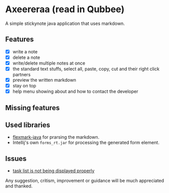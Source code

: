 # Axeereraa (read in Qubbee)
A simple stickynote java application that uses markdown.
## Features
- [x] write a note
- [x] delete a note
- [x] write/delete multiple notes at once
- [x] the standard text stuffs, select all, paste, copy, cut and their right click partners
- [x] preview the written markdown
- [x] stay on top
- [x] help menu showing about and how to contact the developer

## Missing features

## Used libraries
* [flexmark-java](https://github.com/vsch/flexmark-java) for prarsing the markdown.
* Intellij's own ```forms_rt.jar``` for processing the generated form element.

## Issues
* [task list is not being displayed properly](https://github.com/NegassaB/Axeereraa/issues/1)


Any suggestion, critism, improvement or guidance will be much appreciated and thanked.
